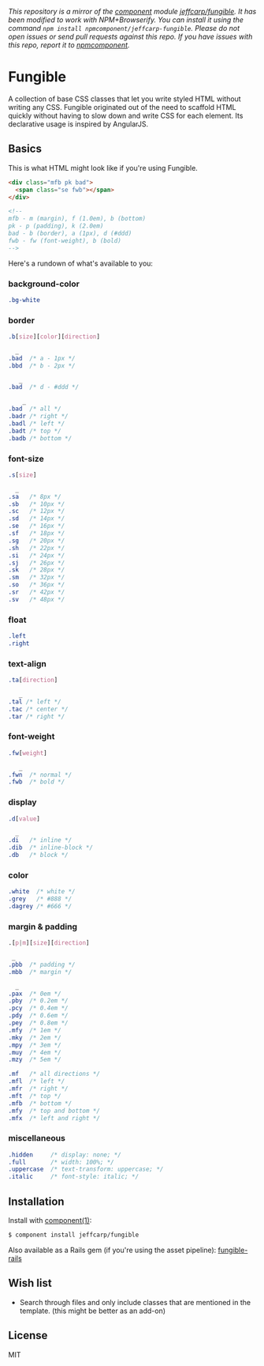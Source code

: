 *This repository is a mirror of the [component](http://component.io) module [jeffcarp/fungible](http://github.com/jeffcarp/fungible). It has been modified to work with NPM+Browserify. You can install it using the command `npm install npmcomponent/jeffcarp-fungible`. Please do not open issues or send pull requests against this repo. If you have issues with this repo, report it to [npmcomponent](https://github.com/airportyh/npmcomponent).*
# Fungible

A collection of base CSS classes that let you write styled HTML without writing any CSS. Fungible originated out of the need to scaffold HTML quickly without having to slow down and write CSS for each element. Its declarative usage is inspired by AngularJS. 

## Basics

This is what HTML might look like if you're using Fungible.

```html
<div class="mfb pk bad">
  <span class="se fwb"></span>
</div>

<!--
mfb - m (margin), f (1.0em), b (bottom)
pk - p (padding), k (2.0em)
bad - b (border), a (1px), d (#ddd)
fwb - fw (font-weight), b (bold)
-->
```

Here's a rundown of what's available to you:

### background-color

```css
.bg-white
```

### border

```css
.b[size][color][direction]

  _
.bad  /* a - 1px */
.bbd  /* b - 2px */

   _
.bad  /* d - #ddd */

    _
.bad  /* all */
.badr /* right */
.badl /* left */
.badt /* top */
.badb /* bottom */
```

### font-size

```css
.s[size]

  _
.sa   /* 8px */
.sb   /* 10px */
.sc   /* 12px */
.sd   /* 14px */
.se   /* 16px */
.sf   /* 18px */
.sg   /* 20px */
.sh   /* 22px */
.si   /* 24px */
.sj   /* 26px */
.sk   /* 28px */
.sm   /* 32px */
.so   /* 36px */
.sr   /* 42px */
.sv   /* 48px */
```

### float

```css
.left
.right
```

### text-align

```css
.ta[direction]

   _
.tal /* left */
.tac /* center */
.tar /* right */
```

### font-weight

```css
.fw[weight]

   _
.fwn  /* normal */
.fwb  /* bold */
```

### display

```css
.d[value]

  _
.di   /* inline */
.dib  /* inline-block */
.db   /* block */
```

### color

```css
.white  /* white */
.grey   /* #888 */
.dagrey /* #666 */
```

### margin & padding

```css
.[p|m][size][direction]

 _
.pbb  /* padding */
.mbb  /* margin */

  _
.pax  /* 0em */
.pby  /* 0.2em */
.pcy  /* 0.4em */
.pdy  /* 0.6em */
.pey  /* 0.8em */
.mfy  /* 1em */
.mky  /* 2em */
.mpy  /* 3em */
.muy  /* 4em */
.mzy  /* 5em */

.mf   /* all directions */
.mfl  /* left */
.mfr  /* right */
.mft  /* top */
.mfb  /* bottom */
.mfy  /* top and bottom */
.mfx  /* left and right */
```

### miscellaneous

```css
.hidden     /* display: none; */
.full       /* width: 100%; */
.uppercase  /* text-transform: uppercase; */
.italic     /* font-style: italic; */
```

## Installation

Install with [component(1)](http://component.io):

```bash
$ component install jeffcarp/fungible
```

Also available as a Rails gem (if you're using the asset pipeline): [fungible-rails](https://github.com/jeffcarp/fungible-rails)

## Wish list

- Search through files and only include classes that are mentioned in the template. (this might be better as an add-on)

## License

MIT
